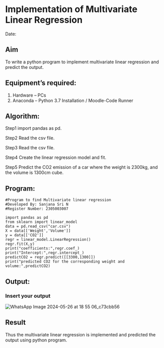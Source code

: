 # Implementation of Multivariate Linear Regression
Date:
## Aim
To write a python program to implement multivariate linear regression and predict the output.
## Equipment’s required:
1.	Hardware – PCs
2.	Anaconda – Python 3.7 Installation / Moodle-Code Runner
## Algorithm:

Step1
import pandas as pd.
 
Step2
Read the csv file.
 
Step3
Read the csv file.
 
Step4
Create the linear regression model and fit.
 
Step5
Predict the CO2 emission of a car where the weight is 2300kg, and the volume is 1300cm cube.
 
## Program:
```
#Program to find Multivariate linear regression
#Developed By: Sanjana Sri N
#Register Number: 2305003007

import pandas as pd
from sklearn import linear_model
data = pd.read_csv("car.csv")
X = data[['Weight','Volume']]
y = data[['CO2']]
regr = linear_model.LinearRegression()
regr.fit(X,y)
print("coefficients:",regr.coef_)
print("Intercept:",regr.intercept_)
predictCO2 = regr.predict([[3300,1300]])
print("predicted CO2 for the corresponding weight and volume:",predictCO2)
```
## Output:

### Insert your output
![WhatsApp Image 2024-05-26 at 18 55 06_c73cbb56](https://github.com/sanjana1605/Multivariate-Linear-Regression/assets/155608340/6b970345-c241-48b8-96c3-d24b6524b2c1)

## Result
Thus the multivariate linear regression is implemented and predicted the output using python program.
